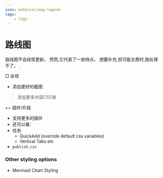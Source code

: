 ```yaml
---
icon: material/map-legend
tags:
    - logs
---
```


# 路线图

路线图不会经常更新。 然而,它代表了一些特点。
想要补充,但可能太费时,我处理不了。
.

□ 杂项

- 添加更好的截图
> 添加更多内容CSS类

++ 插件/片段

- 支持更多的插件
- 还可以看:
- 任务
    <!-- - Excalidraw (too difficult to style) -->
    - QuickAdd (override default css variables)
    - Vertical Tabs etc
- `publish.css`
### Other styling options

- Mermaid Chart Styling
<!-- - [ ] PDF export styling (class select). Not happening when it is 
impossible to debug -->
